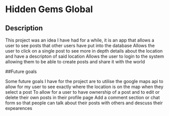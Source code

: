 # Hidden Gems Global

## Description

This project was an idea I have had for a while, it is an app that allows a user to see posts that other users have put into the database
Allows the user to click on a single post to see more in depth details about the location and have a descripton of said location
Allows the user to login to the system allowing them to be able to create posts and share it with the world

##Future goals

Some future goals I have for the project are to utilise the google maps api to allow for my user to see exactly where the location is on the map when they select a post
To allow for a user to have ownership of a post and to edit or delete their own posts in their profile page
Add a comment section or chat form so that people can talk about their posts with others and descuss their expearences


